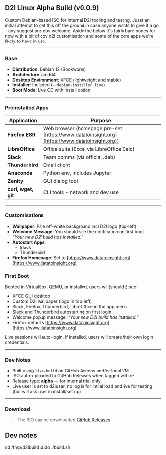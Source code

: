 ## D2I Linux Alpha Build (v0.0.9)

Custom Debian-based ISO for internal D2I tooling and testing. Jusst an initial attempt to get this off the ground in case anyone wants to give it a go - any suggestions obv welcome. Aside the below it's fairly bare bones for now with a bit of obv d2i customisation and some of the core apps we're likely to have in use. 

---

### Base

- **Distribution**: Debian 12 (Bookworm)
- **Architecture**: amd64
- **Desktop Environment**: XFCE (lightweight and stable)
- **Installer**: Included (`--debian-installer live`)
- **Boot Mode**: Live CD with install option

---

### Preinstalled Apps

| Application     | Purpose                                                             |
|-----------------|----------------------------------------------------------------------|
| **Firefox ESR** | Web browser (homepage pre-set [https://www.datatoinsight.org](https://www.datatoinsight.org)) |
| **LibreOffice** | Office suite (Excel via LibreOffice Calc)                |
| **Slack**       | Team comms (via official .deb)                    |
| **Thunderbird** | Email client                                                        |
| **Anaconda**    | Python env, includes Jupyter                                |
| **Zenity**      | GUI dialog tool                           |
| **curl, wget, git** | CLI tools - network and dev use                              |

---

### Customisations

- **Wallpaper**: Pale off-white background incl D2I logo (top-left)
- **Welcome Message**: You should see the notification on first boot  
  _“Your new D2I build has installed.”_
- **Autostart Apps**:
  - Slack
  - Thunderbird
- **Firefox Homepage**: Set to [https://www.datatoinsight.org](https://www.datatoinsight.org)


### First Boot

Booted in VirtualBox, QEMU, or installed, users will(should :)  see:

- XFCE GUI desktop
- Custom D2I wallpaper (logo in top-left)
- Slack, Firefox, Thunderbird, LibreOffice in the app menu
- Slack and Thunderbird autostarting on first login
- Welcome popup message:
  _“Your new D2I build has installed.”_
- Firefox defaults [https://www.datatoinsight.org](https://www.datatoinsight.org)

Live sessions will auto-login. If installed, users will create their own login credentials.


---

### Dev Notes

- Built using `live-build` on GitHub Actions and/or local VM
- ISO auto-uploaded to GitHub Releases when tagged with `v*`
- Release type: **alpha** — for internal trial only
- Live user is set to d2iuser, no log in for intiial load and live for testing (but will ask user in install/set up)

---

### Download

> The ISO can be downloaded [GitHub Releases](https://github.com/your-org/your-repo/releases).


## Dev notes

cd /tmp/d2ibuild
sudo ./build.sh




